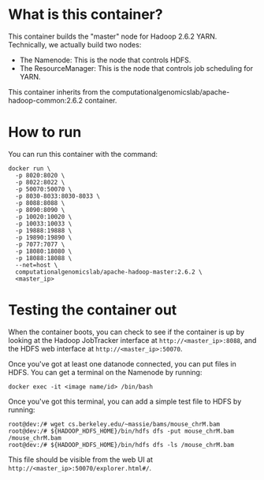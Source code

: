 What is this container?
===

This container builds the "master" node for Hadoop 2.6.2 YARN. Technically, we actually build two nodes:

* The Namenode: This is the node that controls HDFS.
* The ResourceManager: This is the node that controls job scheduling for YARN.

This container inherits from the computationalgenomicslab/apache-hadoop-common:2.6.2 container.

How to run
===

You can run this container with the command:

```
docker run \
  -p 8020:8020 \
  -p 8022:8022 \
  -p 50070:50070 \
  -p 8030-8033:8030-8033 \
  -p 8088:8088 \
  -p 8090:8090 \
  -p 10020:10020 \
  -p 10033:10033 \
  -p 19888:19888 \
  -p 19890:19890 \
  -p 7077:7077 \
  -p 18080:18080 \
  -p 18088:18088 \
  --net=host \
  computationalgenomicslab/apache-hadoop-master:2.6.2 \
  <master_ip>
```

Testing the container out
===

When the container boots, you can check to see if the container is up by looking
at the Hadoop JobTracker interface at `http://<master_ip>:8088`, and the HDFS
web interface at `http://<master_ip>:50070`.

Once you've got at least one datanode connected, you can put files in HDFS. You
can get a terminal on the Namenode by running:

```
docker exec -it <image name/id> /bin/bash
```

Once you've got this terminal, you can add a simple test file to HDFS by
running:

```
root@dev:/# wget cs.berkeley.edu/~massie/bams/mouse_chrM.bam
root@dev:/# ${HADOOP_HDFS_HOME}/bin/hdfs dfs -put mouse_chrM.bam /mouse_chrM.bam
root@dev:/# ${HADOOP_HDFS_HOME}/bin/hdfs dfs -ls /mouse_chrM.bam
```

This file should be visible from the web UI at
`http://<master_ip>:50070/explorer.html#/`.
